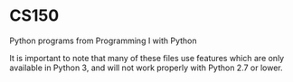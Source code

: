 # CS150
Python programs from Programming I with Python

It is important to note that many of these files use features which are only available in Python 3, and will not work properly with Python 2.7 or lower.
